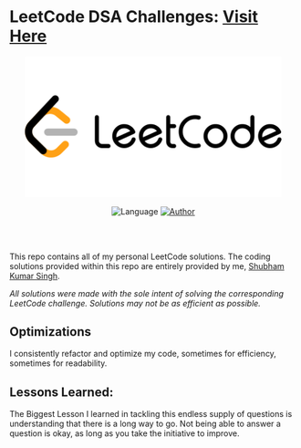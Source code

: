 # LeetCode DSA Challenges: <a target="_blank" href="https://leetcode.com/shubhamsinghbundela/" >Visit Here</a> 

<div align="center">
<a href = 'https://leetcode.com/shubhamsinghbundela/'><img src="https://github.com/CrutchTheClutch/LeetCode/raw/master/logo.png" width="450" height="auto"/></a>

 ![Language](https://img.shields.io/badge/Language-JavaScript-orange.svg?logo=Python&logoColor=yellow)
[![Author](https://img.shields.io/badge/Author-Shubham%20Sigdar-blue.svg?style=flat)](https://leetcode.com/shubhamsinghbundela/)

</div>
</br>
</br>


This repo contains all of my personal LeetCode solutions. The coding solutions provided within this repo are entirely provided by me, [Shubham Kumar Singh](https://leetcode.com/shubhamsinghbundela/).

_All solutions were made with the sole intent of solving the corresponding LeetCode challenge. Solutions may not be as efficient as possible._




<!--<a href="https://github.com/shubhamsinghbundela1/Leetcode">
  <img alt="LeetCode Stat Card" src="https://apu5rh8gxk.execute-api.us-east-1.amazonaws.com/default/leetcode-stats?username=shubhamsinghbundela" width="400"/>
</a>
</div>
<h1 align="center">LeetCode</h1>-->
	
<!-- ## LeetCode Stats
<div align="center">

<p align="center" dir="auto">
	<a href="https://github.com/shubhamsinghbundela1/Leetcode">
		<img alt="LeetCode Stat Card" src="https://leetcode-stats-six.vercel.app/api?username=shubhamsinghbundela&theme=dark" width="400"/>
        </a>

</p> 
</div>-->

## Optimizations

I consistently refactor and optimize my code, sometimes for efficiency, sometimes for readability. 

## Lessons Learned:

The Biggest Lesson I learned in tackling this endless supply of questions is understanding that there is a long way to go. Not being able to answer a question is okay, as long as you take the initiative to improve.

